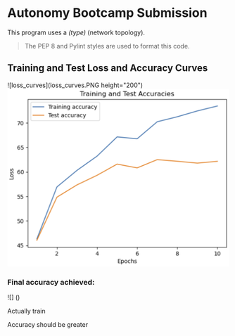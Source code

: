 # Autonomy Bootcamp Submission

This program uses a _(type)_ (network topology). 

> The PEP 8 and Pylint styles are used to format this code.

## Training and Test Loss and Accuracy Curves

![loss_curves](loss_curves.PNG height="200")
![accuracy_curves](accuracy_curves.PNG)

### Final accuracy achieved:
![] ()

Actually train

Accuracy should be greater

